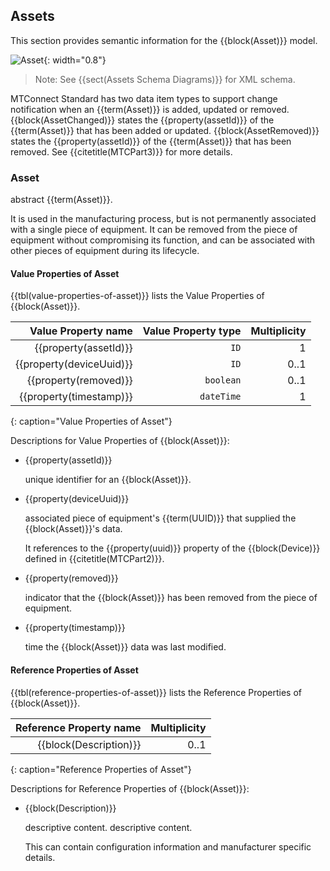 
## Assets

This section provides semantic information for the {{block(Asset)}} model.

![Asset](figures/Asset.png "Asset"){: width="0.8"}

> Note: See {{sect(Assets Schema Diagrams)}} for XML schema.

MTConnect Standard has two data item types to support change notification when an {{term(Asset)}} is added, updated or removed. {{block(AssetChanged)}} states the {{property(assetId)}} of the {{term(Asset)}} that has been added or updated. {{block(AssetRemoved)}} states the {{property(assetId)}} of the {{term(Asset)}} that has been removed. See {{citetitle(MTCPart3)}} for more details.

### Asset


abstract {{term(Asset)}}. 

It is used in the manufacturing process, but is not permanently associated with a single piece of equipment. It can be removed from the piece of equipment without compromising its function, and can be associated with other pieces of equipment during its lifecycle.


#### Value Properties of Asset

{{tbl(value-properties-of-asset)}} lists the Value Properties of {{block(Asset)}}.

| Value Property name | Value Property type | Multiplicity |
|--------------------:|--------------------:|-------------:|
| {{property(assetId)}} | `ID` | 1 |
| {{property(deviceUuid)}} | `ID` | 0..1 |
| {{property(removed)}} | `boolean` | 0..1 |
| {{property(timestamp)}} | `dateTime` | 1 |
{: caption="Value Properties of Asset"}

Descriptions for Value Properties of {{block(Asset)}}:

* {{property(assetId)}} 

    unique identifier for an {{block(Asset)}}.

* {{property(deviceUuid)}} 

    associated piece of equipment's {{term(UUID)}} that supplied the {{block(Asset)}}'s data.
    
    It references to the {{property(uuid)}} property of the {{block(Device)}} defined in {{citetitle(MTCPart2)}}.

* {{property(removed)}} 

    indicator that the {{block(Asset)}} has been removed from the piece of equipment.

* {{property(timestamp)}} 

    time the {{block(Asset)}} data was last modified.

#### Reference Properties of Asset

{{tbl(reference-properties-of-asset)}} lists the Reference Properties of {{block(Asset)}}.

| Reference Property name | Multiplicity |
|-------------------------------------:|-------------:|
| {{block(Description)}} | 0..1 |
{: caption="Reference Properties of Asset"}

Descriptions for Reference Properties of {{block(Asset)}}:

* {{block(Description)}} 

    descriptive content.
    descriptive content. 
    
    This can contain configuration information and manufacturer specific details.
